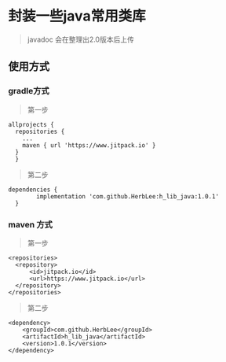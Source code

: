 # 封装一些java常用类库

> javadoc 会在整理出2.0版本后上传

## 使用方式

### gradle方式

> 第一步

    allprojects {
      repositories {
        ...
        maven { url 'https://www.jitpack.io' }
      }
	  }
    
> 第二步
  
    dependencies {
	        implementation 'com.github.HerbLee:h_lib_java:1.0.1'
	  }
    
    
### maven 方式
  
> 第一步
 
    <repositories>
      <repository>
          <id>jitpack.io</id>
          <url>https://www.jitpack.io</url>
      </repository>
    </repositories>
    
> 第二步


    <dependency>
        <groupId>com.github.HerbLee</groupId>
        <artifactId>h_lib_java</artifactId>
        <version>1.0.1</version>
    </dependency>
    
    
